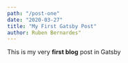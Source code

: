 ```yaml
---
path: "/post-one"
date: "2020-03-27"
title: "My First Gatsby Post"
author: Ruben Bernardes"
---
```


This is my very **first blog** post in Gatsby